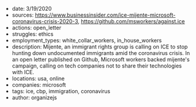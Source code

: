 - date: 3/19/2020
- sources: https://www.businessinsider.com/ice-mijente-microsoft-coronavirus-crisis-2020-3, https://github.com/msworkers/against.ice
- actions: open_letter
- struggles: ethics
- employment_types: white_collar_workers, in_house_workers
- description: Mijente, an immigrant rights group is calling on ICE to stop hunting down undocumented immigrants amid the coronavirus crisis. In an open letter published on Github, Microsoft workers backed mijente's campaign, calling on tech companies not to share their technologies with ICE.
- locations: usa, online
- companies: microsoft
- tags: ice, cbp, immigration, coronavirus
- author: organizejs
